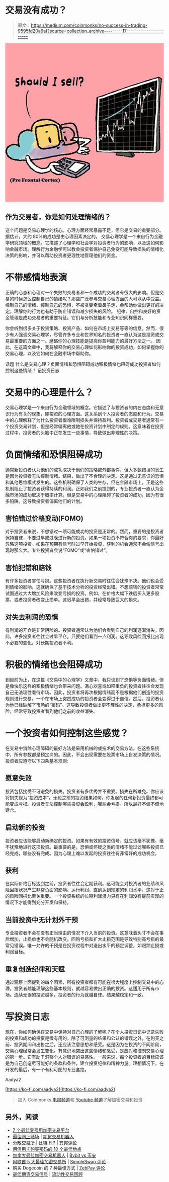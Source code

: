 # 交易没有成功？

> 原文：<https://medium.com/coinmonks/no-success-in-trading-9595fd20a6af?source=collection_archive---------17----------------------->

![](img/231d43f97e7f91e17c010f1a8e5e4a06.png)

## 作为交易者，你是如何处理情绪的？

这个问题是交易心理学的核心。心理方面经常暴露不足，但它是交易的重要部分。据估计，大约 80%的成功是由心理因素决定的。
交易心理学是一个来自行为金融学研究领域的概念。它描述了心理学和社会学对投资者行为的影响，以及这如何影响金融市场。理解行为金融学可以教会投资者保护自己免受可能导致损失的情绪化决策的影响，并可以帮助投资者更理性地管理他们的资金。

# 不带感情地表演

正确的心态和心理对一个失败的交易者和一个成功的交易者有很大的影响。但是交易的时候怎么控制自己的情绪呢？那些广泛参与交易心理方面的人可以从中受益。控制自己的情绪，控制自己的恐惧，不被贪婪牵着鼻子走，会帮助你做出更好的决定。理解你的行为也有助于防止错误和减少损失的风险。
纪律、自控和良好的资金管理是成功交易者的重要特征。它们与分析技能和专业知识同样重要。

你会听到很多关于投资策略、投资产品、如何在市场上交易等等的信息。然而，很少有人强调交易心理学，尽管许多专业和世界知名的投资者一直认为这是投资或交易最重要的方面之一。磨砺你的心理技能是提高你盈利能力的最好方法之一。
因此，在这篇文章中，我将解释你的交易心理如何影响你的投资成功，如何掌握你的交易心理，以及它如何在金融市场中帮助你。

话题
什么是交易心理？负面情绪和恐惧阻碍成功积极情绪也阻碍成功投资者如何控制这些情绪？
记投资日志

# 交易中的心理是什么？

交易心理学是一个来自行为金融领域的概念。它描述了与投资者的内在态度和无意识行为有关的现象，即投资的心理方面。这关系到个人投资者的态度和行为。交易中的心理解释了为什么投资者很难限制损失并保持盈利。投资者或交易者通常有一个投资交易计划，但是经常偏离他或她在投资计划中制定的规则。这意味着在投资过程中，投资者的头脑中正在发生一些事情，导致做出非理性的决策。

# 负面情绪和恐惧阻碍成功

通常新投资者认为他们的成功取决于他们的策略或外部事件，但大多数错误的发生是因为投资者无法控制情绪。结果，做出了不合理的决定。这是通过无意识的恐惧和其他思维模式发生的。这些机制确保了人类的生存，但在金融市场上，正是这些机制阻止了投资者获得持续的利润。正如我们之前提到的，专业投资者一直认为金融市场的成功取决于概率计算。但是交易中的心理阻碍了投资者的成功，因为有很多陷阱。这导致投资者偏离他们的计划。

## 害怕错过价格变动(FOMO)

对于投资者来说，不想错过一项可能成功的投资是正常的。然而，重要的是投资者保持自律，不要过早或过晚进行新的投资。如果一项投资不符合你的要求，你最好忽略这项投资。如果在预期有信号时过早开始投资，获利的机会通常不会像信号出现时那么大。专业投资者会说“FOMO”或“害怕错过”。

## 害怕犯错和赔钱

有许多投资者害怕亏损。这些投资者在执行新交易时往往会犹豫不决。他们也会受到情绪的影响。这就确保了基于技术分析的投资经常出错。不想赔钱的投资者常常试图通过大大增加风险来改变亏损的投资。例如，在价格大幅下跌后买入更多股票，或者投资者改变止损单。这迟早会出错，并经常导致巨大的损失。

## 对失去利润的恐惧

有利润的开仓是非常阴险的。投资者通常认为他们会看到自己的利润逐渐消失。因此，许多投资者往往会过早平仓，只要他们看到一点利润。这导致风险回报比出现不必要的变化，对长期投资者不利。

# 积极的情绪也会阻碍成功

到目前为止，在这篇《交易中的心理学》文章中，我只谈到了恐惧等负面情绪。但是像快乐这样的积极情绪也会带来问题。满心欢喜或如释重负的投资者往往会发现自己无法理性看待市场。因此，投资者将再次根据情绪而不是根据他们创造的投资规则进行交易。一个在市场上突然成功的投资者会变得过于自信。然后，投资者认为他已经破解了市场的“密码”。这导致投资者做出更不理性的决定，承担更多的风险，经常导致投资者看到他们之前的收益消失。

# 一个投资者如何控制这些感觉？

在交易中消除心理障碍的最好方法是采用机械的或技术的交易方法。在这些系统中，所有参数都是预定义的。因此，不会出现需要在股票市场上自发决策的情况。投资者应遵守以下四条基本规则:

## 愿意失败

投资包括接受不可避免的损失。投资者有多优秀并不重要。损失在所难免。你应该将损失视为“投资成本”。无论之前的投资结果如何，你发起的任何新投资最终都可能变成亏损。投资者无法控制哪些投资会盈利，哪些会亏损。所以最好不偏不倚地建仓。

## 启动新的投资

投资者应该能够启动新确定的投资。如果有有效的投资信号，就应该毫不犹豫、毫不犹豫地进行这项投资。最重要的是，恐惧或怀疑之类的情绪不能过滤哪些投资已经完成，哪些没有完成。因为心理上难以发起的投资往往有非常好的成功机会。

## 获利

在实际价格目标达到之前，投资者往往会定期获利。这可能会对投资者的业绩和风险回报状况产生非常负面的影响。运行利润，直到达到规定的利润水平，这对于正的风险回报比至关重要。一个投资系统的长期利润潜力只有在利润没有提前实现的情况下才能得到充分开发和保持。

## 当前投资中无计划外干预

专业投资者不会在没有正当理由的情况下介入当前的投资。这意味着头寸不会在事后增加，止损单也不会随机改变。回购亏损和扩大止损范围是导致特别高亏损的最常见错误。唯一允许的干预是在投资过程中对退出水平的预定调整，如跟踪止损或利润目标。

## 重复创造纪律和天赋

通过观察上面提到的四个因素，所有投资者都有可能在很大程度上控制交易中的心理。投资者越能理解这些基本规则，就越容易做出正确的投资。这适用于所有市场。连续无误的投资越多，投资者的行为就越自律。结果越稳定和一致。

# 写投资日志

现在，你如何确保在交易中保持对自己心理的了解呢？在个人投资日记中记录失败的投资和成功的投资是很有用的。除了可测量的结果和公认的错误之外，在购买之前、投资期间和出售之后，还应该注意思想和感受。这是因为在投资的不同阶段，交易心理经常会发生变化。有意识地突出这些情绪和感受，是应对和控制交易心理的第一步。它有助于洞察个人对错误的易感性。一般来说，每个投资者的目标应该是为自己创造尽可能好的条款和条件，建立投资纪律和精神力量。理想情况下，在开发的最后，有一个有利可图的专业套路。

Aadya2

[https://ko-fi.com/aadya2](https://ko-fi.com/aadya2)

> 加入 Coinmonks [电报频道](https://t.me/coincodecap)和 [Youtube 频道](https://www.youtube.com/c/coinmonks/videos)了解加密交易和投资

## 另外，阅读

*   [7 个最佳零费用加密交易平台](https://coincodecap.com/zero-fee-crypto-exchanges)
*   [最佳网上赌场](https://coincodecap.com/best-online-casinos) | [期货交易机器人](/coinmonks/futures-trading-bots-5a282ccee3f5)
*   [分散交易所](https://coincodecap.com/what-are-decentralized-exchanges) | [比特 FIP](https://coincodecap.com/bitbns-fip) | [宾邦评论](https://coincodecap.com/bingbon-review)
*   [用信用卡购买密码的 10 个最佳地点](https://coincodecap.com/buy-crypto-with-credit-card)
*   [加拿大最佳加密交易机器人](https://coincodecap.com/5-best-crypto-trading-bots-in-canada) | [Bybit vs 币安](https://coincodecap.com/bybit-binance-moonxbt)
*   [阿联酋 5 大最佳加密交易所](https://coincodecap.com/best-crypto-exchanges-in-uae) | [SimpleSwap 评论](https://coincodecap.com/simpleswap-review)
*   购买 Dogecoin 的 7 种最佳方式 | [ZebPay 评论](https://coincodecap.com/zebpay-review)
*   [最佳期货交易信号](https://coincodecap.com/futures-trading-signals) | [流动性交易回顾](https://coincodecap.com/liquid-exchange-review)
